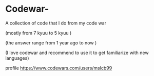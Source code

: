 # Codewar-
A collection of code that I do from my code war 

(mostly from 7 kyuu to 5 kyuu )


(the answer range from 1 year ago to now )


(I love codewar and recommend to use it to get familiarize with new languages)


profile https://www.codewars.com/users/mslcb99
